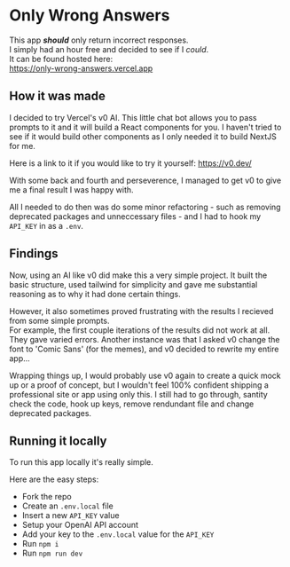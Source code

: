 # Only Wrong Answers

This app ***should*** only return incorrect responses.\
I simply had an hour free and decided to see if I *could*.\
It can be found hosted here:\
https://only-wrong-answers.vercel.app

## How it was made

I decided to try Vercel's v0 AI. This little chat bot allows you to pass prompts to it and it will build a React components for you. I haven't tried to see if it would build other components as I only needed it to build NextJS for me. 

Here is a link to it if you would like to try it yourself:
https://v0.dev/

With some back and fourth and perseverence, I managed to get v0 to give me a final result I was happy with.

All I needed to do then was do some minor refactoring - such as removing deprecated packages and unneccessary files - and I had to hook my `API_KEY` in as a `.env`.

## Findings

Now, using an AI like v0 did make this a very simple project. It built the basic structure, used tailwind for simplicity and gave me substantial reasoning as to why it had done certain things.

However, it also sometimes proved frustrating with the results I recieved from some simple prompts.\
For example, the first couple iterations of the results did not work at all. They gave varied errors. Another instance was that I asked v0 change the font to 'Comic Sans' (for the memes), and v0 decided to rewrite my entire app...

Wrapping things up, I would probably use v0 again to create a quick mock up or a proof of concept, but I wouldn't feel 100% confident shipping a professional site or app using only this. I still had to go through, santity check the code, hook up keys, remove rendundant file and change deprecated packages. 

## Running it locally

To run this app locally it's really simple.

Here are the easy steps: 
- Fork the repo
- Create an `.env.local` file
- Insert a new `API_KEY` value
- Setup your OpenAI API account
- Add your key to the `.env.local` value for the `API_KEY`
- Run `npm i`
- Run `npm run dev`